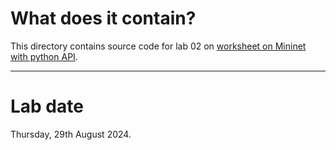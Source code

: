 # What does it contain?

This directory contains source code for lab 02 on [worksheet on Mininet with python API](https://docs.google.com/document/d/1U_jUqgWiwReKoYcFDQAfrczyUOKB0Pp_jGBc99g8UtU/edit).

---

# Lab date

Thursday, 29th August 2024. 

